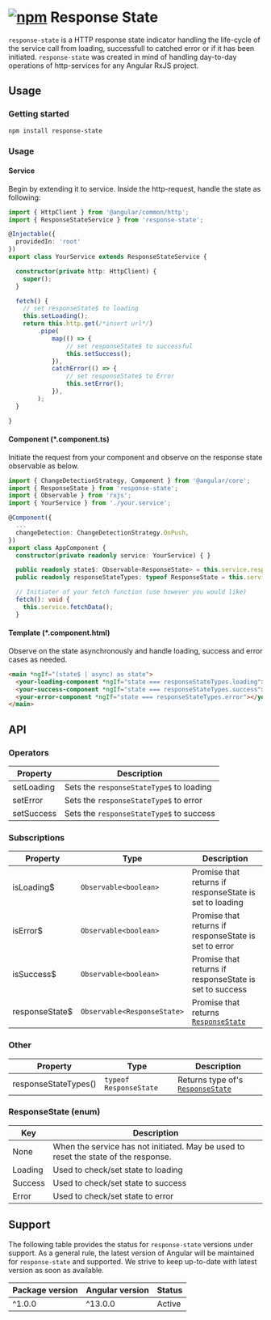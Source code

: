 # [![npm](https://img.shields.io/npm/v/response-state.svg)](https://www.npmjs.com/package/response-state) Response State

`response-state` is a HTTP response state indicator handling the life-cycle of the service call from loading, successfull to catched error or if it has been initiated. `response-state` was created in mind of handling day-to-day operations of http-services for any Angular RxJS project.


## Usage

### Getting started

```bash
npm install response-state
```

### Usage

#### Service
Begin by extending it to service. Inside the http-request, handle the state as following:

```TypeScript
import { HttpClient } from '@angular/common/http';
import { ResponseStateService } from 'response-state';

@Injectable({
  providedIn: 'root'
})
export class YourService extends ResponseStateService {

  constructor(private http: HttpClient) {
    super();
  }

  fetch() {
    // set responseState$ to loading
    this.setLoading();
    return this.http.get(/*insert url*/)
        .pipe(
            map(() => {
                // set responseState$ to successful
                this.setSuccess();
            }),
            catchError(() => {
                // set responseState$ to Error
                this.setError();
            }),
        );
  }

}
```

#### Component (*.component.ts)
Initiate the request from your component and observe on the response state observable as below.

```TypeScript
import { ChangeDetectionStrategy, Component } from '@angular/core';
import { ResponseState } from 'response-state';
import { Observable } from 'rxjs';
import { YourService } from './your.service';

@Component({
  ...
  changeDetection: ChangeDetectionStrategy.OnPush,
})
export class AppComponent {
  constructor(private readonly service: YourService) { }

  public readonly state$: Observable<ResponseState> = this.service.responseState$;
  public readonly responseStateTypes: typeof ResponseState = this.service.responseStateTypes;

  // Initiater of your fetch function (use however you would like)
  fetch(): void {
    this.service.fetchData();
  }
```

#### Template (*.component.html)
Observe on the state asynchronously and handle loading, success and error cases as needed.

```HTML
<main *ngIf="(state$ | async) as state">
  <your-loading-component *ngIf="state === responseStateTypes.loading"></your-loading-component>
  <your-success-component *ngIf="state === responseStateTypes.success"></your-success-component>
  <your-error-component *ngIf="state === responseStateTypes.error"></your-error-component>
</main>
```


## API

### Operators
| Property        | Description                               |
| -----           | -----                                     |
| setLoading      | Sets the `responseStateType$` to loading  |
| setError        | Sets the `responseStateType$` to error    |
| setSuccess      | Sets the `responseStateType$` to success  |

### Subscriptions

| Property           | Type                            | Description                                                          |
| -----              | -----                           | -----                                                                |
| isLoading$         | `Observable<boolean>`           |  Promise that returns if responseState is set to loading             |
| isError$           | `Observable<boolean>`           |  Promise that returns if responseState is set to error               |
| isSuccess$         | `Observable<boolean>`           |  Promise that returns if responseState is set to success             |
| responseState$     | `Observable<ResponseState>`     |  Promise that returns [`ResponseState`](#responsestate-enum)         |

### Other
| Property             | Type                   | Description                                              |
| -----                | -----                  | -----                                                    |
| responseStateTypes() | `typeof ResponseState` | Returns type of's [`ResponseState`](#responsestate-enum) |

### ResponseState (enum)
| Key     | Description                                                                         |
| -----   | -----                                                                               |
| None    | When the service has not initiated. May be used to reset the state of the response. |
| Loading | Used to check/set state to loading                                                  |
| Success | Used to check/set state to success                                                  |
| Error   | Used to check/set state to error                                                    |

## Support
The following table provides the status for `response-state` versions under support. As a general rule, the latest version of Angular will be maintained for `response-state` and supported. We strive to keep up-to-date with latest version as soon as available.

| Package version | Angular version |  Status |
| --------------- | --------------- | ------- |
| ^1.0.0          | ^13.0.0         | Active  |
